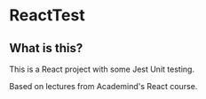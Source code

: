 # ReactTest

## What is this?

This is a React project with some Jest Unit testing.

Based on lectures from Academind's React course.
